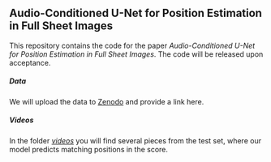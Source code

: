 
## Audio-Conditioned U-Net for Position Estimation in Full Sheet Images 

This repository contains the code for the paper *Audio-Conditioned U-Net for Position Estimation in Full Sheet Images*.
The code will be released upon acceptance.


##### Data
We will upload the data to [Zenodo](https://zenodo.org/) and provide a link here.

##### Videos
In the folder [*videos*](https://github.com/CPJKU/audio_conditioned_unet/videos) you will find several pieces from the test set, where our model predicts matching 
positions in the score.


